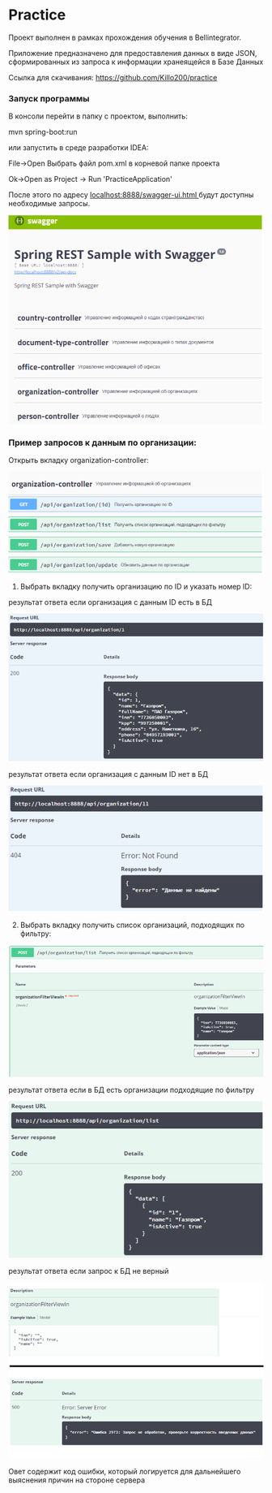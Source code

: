 # Practice

Проект выполнен в рамках прохождения обучения в Bellintegrator.

Приложение предназначено для предоставления данных в виде JSON, сформированных из запроса к информации хранеящейся в Базе Данных

Ссылка для скачивания: https://github.com/Killo200/practice

<h3>Запуск программы</h3>
  В консоли перейти в папку с проектом, выполнить:
  
  mvn spring-boot:run
  
  или запустить в среде разработки IDEA:
  
  File->Open
  Выбрать файл pom.xml в корневой папке проекта
  
  Ok->Open as Project -> Run 'PracticeApplication'

После этого по адресу <a href="http://localhost:8888/swagger-ui.html"> localhost:8888/swagger-ui.html </a> будут доступны необходимые запросы. 

![swagger-ui](https://github.com/killo200/practice/blob/master/scrn/sawgger-ui.png?raw=true)

<h3>Пример запросов к данным по организации:</h3>

Открыть вкладку organization-controller:

![organizationView](https://github.com/killo200/practice/blob/master/scrn/organizationView.png?raw=true)

1. Выбрать вкладку получить организацию по ID и указать номер ID:

результат ответа если организация с данным ID есть в БД

![organizationViewG](https://github.com/killo200/practice/blob/master/scrn/answer200byid.png?raw=true)

результат ответа если организация с данным ID нет в БД

![organizationViewBad](https://github.com/killo200/practice/blob/master/scrn/answer404byid.png?raw=true)

2. Выбрать вкладку получить список организаций, подходящих по фильтру:

![Filter](https://github.com/killo200/practice/blob/master/scrn/Filter.png?raw=true)

результат ответа если в БД есть организации подходящие по фильтру

![Filter](https://github.com/killo200/practice/blob/master/scrn/Filteranswer200.png?raw=true)

результат ответа если запрос к БД не верный

![Filter](https://github.com/killo200/practice/blob/master/scrn/Filteranswer500.png?raw=true)

Овет содержит код ошибки, который логируется для дальнейшего выяснения причин на стороне сервера

